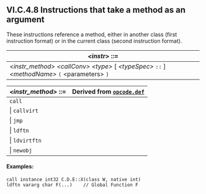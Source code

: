 ## VI.C.4.8 Instructions that take a method as an argument

These instructions reference a method, either in another class (first instruction format) or in the current class (second instruction format).

 | _\<instr\>_ ::=
 | ----
 | _\<instr_method\>_ _\<callConv\>_ _\<type\>_ [ _\<typeSpec\>_ `::` ] _\<methodName\>_ `(` \<parameters\> `)`

 | _\<instr_method\>_ ::= | Derived from [`opcode.def`](vi.c.2-cil-opcode-descriptions.md#opcode-def)
 | ---- | ----
 | `call`
 | \| `callvirt`
 | \| `jmp`
 | \| `ldftn`
 | \| `ldvirtftn`
 | \| `newobj`

#### Examples:

 ```ilasm
 call instance int32 C.D.E::X(class W, native int)
 ldftn vararg char F(...)    // Global Function F
 ```
